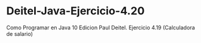 # Deitel-Java-Ejercicio-4.20
Como Programar en Java 10 Edicion Paul Deitel. Ejercicio 4.19 (Calculadora de salario)
